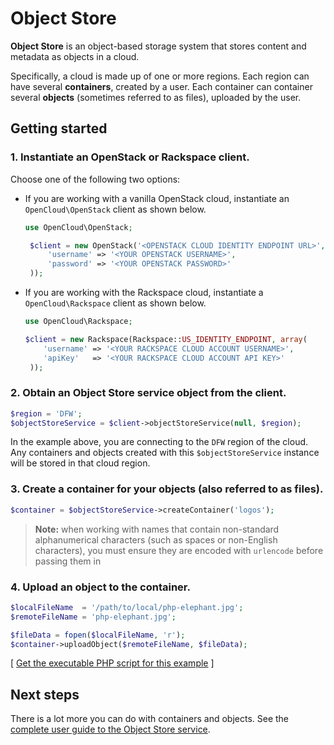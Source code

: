 # Object Store

**Object Store** is an object-based storage system that stores content and metadata as objects in a cloud.

Specifically, a cloud is made up of one or more regions. Each region can have several **containers**, created by a user. Each container can container several **objects** (sometimes referred to as files), uploaded by the user.

## Getting started

### 1. Instantiate an OpenStack or Rackspace client.

Choose one of the following two options:

* If you are working with a vanilla OpenStack cloud, instantiate an `OpenCloud\OpenStack` client as shown below.

    ```php
    use OpenCloud\OpenStack;

     $client = new OpenStack('<OPENSTACK CLOUD IDENTITY ENDPOINT URL>', array(
         'username' => '<YOUR OPENSTACK USERNAME>',
         'password' => '<YOUR OPENSTACK PASSWORD>'
     ));
    ```

* If you are working with the Rackspace cloud, instantiate a `OpenCloud\Rackspace` client as shown below.

    ```php
    use OpenCloud\Rackspace;

    $client = new Rackspace(Rackspace::US_IDENTITY_ENDPOINT, array(
        'username' => '<YOUR RACKSPACE CLOUD ACCOUNT USERNAME>',
        'apiKey'   => '<YOUR RACKSPACE CLOUD ACCOUNT API KEY>'
     ));
    ```

### 2. Obtain an Object Store service object from the client.
```php
$region = 'DFW';
$objectStoreService = $client->objectStoreService(null, $region);
```

In the example above, you are connecting to the ``DFW`` region of the cloud. Any containers and objects created with this `$objectStoreService` instance will be stored in that cloud region.

### 3. Create a container for your objects (also referred to as files).

```php
$container = $objectStoreService->createContainer('logos');
```

> **Note:** when working with names that contain non-standard alphanumerical characters (such as spaces or non-English characters), you must ensure they are encoded with `urlencode` before passing them in

### 4. Upload an object to the container.

```php
$localFileName  = '/path/to/local/php-elephant.jpg';
$remoteFileName = 'php-elephant.jpg';

$fileData = fopen($localFileName, 'r');
$container->uploadObject($remoteFileName, $fileData);
```
[ [Get the executable PHP script for this example](/samples/ObjectStore/quickstart.php) ]

## Next steps

There is a lot more you can do with containers and objects. See
the [complete user guide to the Object Store service](USERGUIDE.md).
